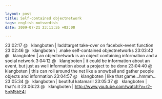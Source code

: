 ```yaml
--- 

layout: post
title: Self-contained objectnetwork 
tags: english notswedish
date: 2009-07-21 23:11:55 +02:00 

---
```


23:02:17 @   klangboten | !addtarget take-over on facebok-event function 23:02:46 @   klangboten | .make self-contained objectnetworks 23:03:42 @   klangboten | an objectnetwork is an object containing information and a social network 3:04:12 @   klangboten | it could be information about an event, but just as well information about a project to be done 23:04:40 @   klangboten | this can roll around the net like a snowball and gather people objects and information 23:04:57 @   klangboten | like that game...hmmm... 23:05:34 @   klangboten | beutiful katamari! 23:05:37 @   klangboten | that's it 23:06:23 @   klangboten | http://www.youtube.com/watch?v=r2-5oM5bE4I 